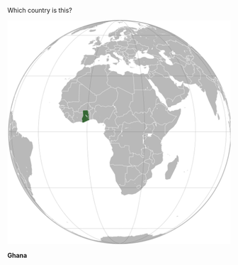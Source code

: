 Which country is this?

![Map of a country](images/Ghana_(orthographic_projection).svg)
<!--question-->
**Ghana**